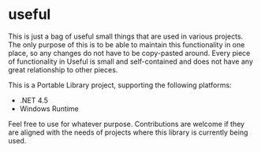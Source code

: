 useful
===========

This is just a bag of useful small things that are used in various projects. The only purpose of this is to be able to maintain this functionality in one place, so any changes do not have to be copy-pasted around. Every piece of functionality in Useful is small and self-contained and does not have any great relationship to other pieces.

This is a Portable Library project, supporting the following platforms:

* .NET 4.5
* Windows Runtime

Feel free to use for whatever purpose. Contributions are welcome if they are aligned with the needs of projects where this library is currently being used.